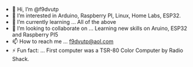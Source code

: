 - 👋 Hi, I’m @f9dvutp
- 👀 I’m interested in Arduino, Raspberry PI, Linux, Home Labs, ESP32.
- 🌱 I’m currently learning ... All of the above
- 💞️ I’m looking to collaborate on ... Learning new skills on Aruino, ESP32 and Raspberry PI5
- 📫 How to reach me ... f9dvutp@aol.com
- ⚡ Fun fact: ... First computer was a TSR-80 Color Computer by Radio Shack.

<!---
f9dvutp/f9dvutp is a ✨ special ✨ repository because its `README.md` (this file) appears on your GitHub profile.
You can click the Preview link to take a look at your changes.
--->
